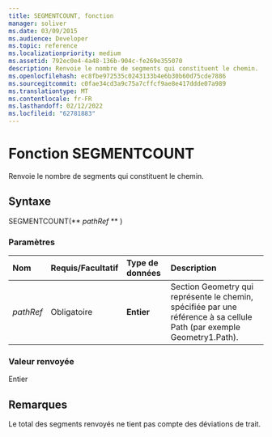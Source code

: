 ```yaml
---
title: SEGMENTCOUNT, fonction
manager: soliver
ms.date: 03/09/2015
ms.audience: Developer
ms.topic: reference
ms.localizationpriority: medium
ms.assetid: 792ec0e4-4a48-136b-904c-fe269e355070
description: Renvoie le nombre de segments qui constituent le chemin.
ms.openlocfilehash: ec8fbe972535c0243133b4e6b30b60d75cde7886
ms.sourcegitcommit: c0fae34cd3a9c75a7cffcf9ae8e417ddde07a989
ms.translationtype: MT
ms.contentlocale: fr-FR
ms.lasthandoff: 02/12/2022
ms.locfileid: "62781883"
---
```

# <a name="segmentcount-function"></a>Fonction SEGMENTCOUNT

Renvoie le nombre de segments qui constituent le chemin.
  
## <a name="syntax"></a>Syntaxe

SEGMENTCOUNT(** *pathRef* ** ) 
  
### <a name="parameters"></a>Paramètres

|**Nom**|**Requis/Facultatif**|**Type de données**|**Description**|
|:-----|:-----|:-----|:-----|
| _pathRef_ <br/> |Obligatoire  <br/> |**Entier** <br/> |Section Geometry qui représente le chemin, spécifiée par une référence à sa cellule Path (par exemple Geometry1.Path). |
   
### <a name="return-value"></a>Valeur renvoyée

Entier
  
## <a name="remarks"></a>Remarques

Le total des segments renvoyés ne tient pas compte des déviations de trait.
  


